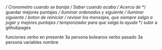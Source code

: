 */ Cronometro cuando se baraja*
*/ Saber cuando acaba*
*/ Acerca de*
*/ guardar mejores puntajes
*/ iluminar ordenados y siguiente*
*/ iluminar siguiente*
*/ boton de reiniciar*
*/ revisar los mensajes, que siempre salga a jugar y mejores puntajes*
*/ temporizador para que salga la ayuda*
*/ subir a githubpages

funciones verbo en presente 3a persona
boleanos verbo pasado 3a persona
variables nombre
